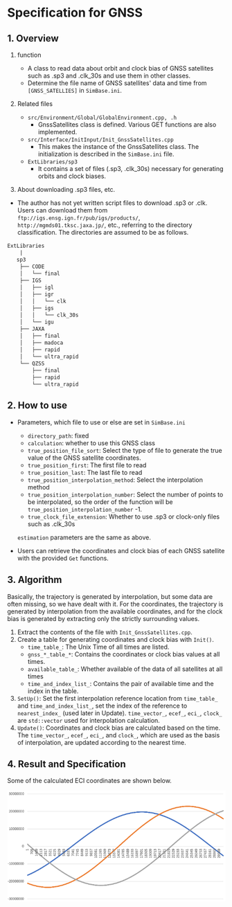# Specification for GNSS

## 1. Overview
1. function
    - A class to read data about orbit and clock bias of GNSS satellites such as .sp3 and .clk_30s and use them in other classes.
    - Determine the file name of GNSS satellites' data and time from `[GNSS_SATELLIES]` in `SimBase.ini`.

2. Related files
    - `src/Environment/Global/GlobalEnvironment.cpp, .h`
      - GnssSatellites class is defined. Various GET functions are also implemented.
    - `src/Interface/InitInput/Init_GnssSatellites.cpp`
      - This makes the instance of the GnssSatellites class. The initialization is described in the `SimBase.ini` file. 
    - `ExtLibraries/sp3`
      - It contains a set of files (.sp3, .clk_30s) necessary for generating orbits and clock biases.

3. About downloading .sp3 files, etc.
- The author has not yet written script files to download .sp3 or .clk. Users can download them from `ftp://igs.ensg.ign.fr/pub/igs/products/`, `http://mgmds01.tksc.jaxa.jp/`, etc., referring to the directory classification. The directories are assumed to be as follows.
```
ExtLibraries  
    |  
   sp3  
    ├── CODE  
    │   └── final  
    ├── IGS  
    │   ├── igl    
    │   ├── igr
    │   │   └── clk
    │   ├── igs  
    │   │   └── clk_30s
    │   └── igu
    ├── JAXA
    │   ├── final
    │   ├── madoca
    │   ├── rapid
    │   └── ultra_rapid
    └── QZSS
        ├── final
        ├── rapid
        └── ultra_rapid
```

## 2. How to use
- Parameters, which file to use or else are set in `SimBase.ini`
    - `directory_path`: fixed
    - `calculation`: whether to use this GNSS class
    - `true_position_file_sort`: Select the type of file to generate the true value of the GNSS satellite coordinates.
    - `true_position_first`: The first file to read
    - `true_position_last`: The last file to read
    - `true_position_interpolation_method`: Select the interpolation method
    - `true_position_interpolation_number`: Select the number of points to be interpolated, so the order of the function will be `true_position_interpolation_number` -1.
    - `true_clock_file_extension`: Whether to use .sp3 or clock-only files such as .clk_30s  

  `estimation` parameters are the same as above.

- Users can retrieve the coordinates and clock bias of each GNSS satellite with the provided `Get` functions.  

## 3. Algorithm
Basically, the trajectory is generated by interpolation, but some data are often missing, so we have dealt with it. For the coordinates, the trajectory is generated by interpolation from the available coordinates, and for the clock bias is generated by extracting only the strictly surrounding values. 

1. Extract the contents of the file with `Init_GnssSatellites.cpp`.
2. Create a table for generating coordinates and clock bias with `Init()`.
    - `time_table_`: The Unix Time of all times are listed.
    - `gnss_*_table_*`: Contains the coordinates or clock bias values at all times.
    - `available_table_`: Whether available of the data of all satellites at all times
    - `time_and_index_list_`: Contains the pair of available time and the index in the table. 
3. `SetUp()`: Set the first interpolation reference location from `time_table_` and `time_and_index_list_`, set the index of the reference to `nearest_index_` (used later in Update). `time_vector_`, `ecef_`, `eci_`, `clock_` are `std::vector` used for interpolation calculation.
4. `Update()`: Coordinates and clock bias are calculated based on the time. The `time_vector_`, `ecef_`, `eci_`, and `clock_`, which are used as the basis of interpolation, are updated according to the nearest time.

## 4. Result and Specification
Some of the calculated ECI coordinates are shown below.

<img src="./figs/result_gnss.png" style = "zoom: 75%">

